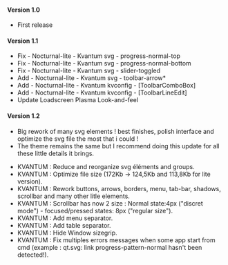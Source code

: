#### Version 1.0
- First release

#### Version 1.1
- Fix - Nocturnal-lite - Kvantum svg - progress-normal-top
- Fix - Nocturnal-lite - Kvantum svg - progress-normal-bottom
- Fix - Nocturnal-lite - Kvantum svg - slider-toggled
- Add - Nocturnal-lite - Kvantum svg - toolbar-arrow*
- Add - Nocturnal-lite - Kvantum kvconfig - [ToolbarComboBox]
- Add - Nocturnal-lite - Kvantum kvconfig - [ToolbarLineEdit] 
- Update Loadscreen Plasma Look-and-feel

#### Version 1.2
* Big rework of many svg elements ! best finishes, polish interface and optimize the svg file the most that i could !
* The theme remains the same but I recommend doing this update for all these little details it brings.
- KVANTUM :  Reduce and reorganize svg éléments and groups.
- KVANTUM :  Optimize file size (172Kb -> 124,5Kb and 113,8Kb for lite version).
- KVANTUM :  Rework buttons, arrows, borders, menu, tab-bar, shadows, scrollbar and many other litle elements.
- KVANTUM :  Scrollbar has now 2 size : Normal state:4px ("discret mode") - focused/pressed states: 8px ("regular size").
- KVANTUM :  Add menu separator.
- KVANTUM :  Add table separator.
- KVANTUM :  Hide Window sizegrip.
- KVANTUM :  Fix multiples errors messages when some app start from cmd (example : qt.svg: link progress-pattern-normal hasn't been detected!).









